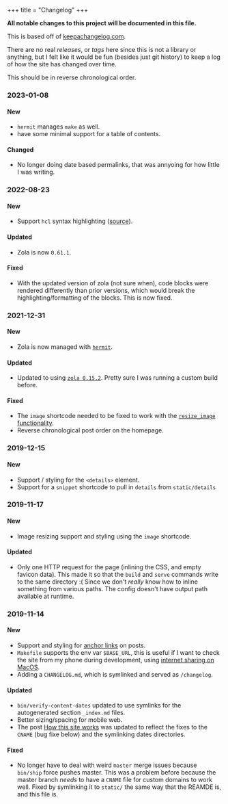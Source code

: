 +++
title = "Changelog"
+++


__All notable changes to this project will be documented in this file.__

This is based off of [keepachangelog.com](https://keepachangelog.com/en/1.0.0/).

There are no real _releases_, or _tags_ here since this is not a library
or anything, but I felt like it would be fun (besides just git history)
to keep a log of how the site has changed over time.

This should be in reverse chronological order.

### 2023-01-08

#### New

- `hermit` manages `make` as well.
- have some minimal support for a table of contents.

#### Changed

- No longer doing date based permalinks, that was annyoing for how little I was writing.

### 2022-08-23

#### New

- Support `hcl` syntax highlighting ([source][hcl]).

#### Updated

- Zola is now `0.61.1`.

#### Fixed

- With the updated version of zola (not sure when), code blocks were rendered
  differently than prior versions, which would break the highlighting/formatting
  of the blocks. This is now fixed.

### 2021-12-31

#### New

- Zola is now managed with [`hermit`](https://cashapp.github.io/hermit/usage/shell/).

#### Updated

- Updated to using [`zola 0.15.2`](https://github.com/getzola/zola/releases/tag/v0.15.2).
  Pretty sure I was running a custom build before.

#### Fixed

- The `image` shortcode needed to be fixed to work with the
  [`resize_image` functionality](https://www.getzola.org/documentation/content/image-processing/).
- Reverse chronological post order on the homepage.

### 2019-12-15

#### New

- Support / styling for the `<details>` element.
- Support for a `snippet` shortcode to pull in `details` from `static/details`

### 2019-11-17

#### New

- Image resizing support and styling using the `image` shortcode.

#### Updated

- Only one HTTP request for the page (inlining the CSS, and empty favicon data).
  This made it so that the `build` and `serve` commands write to the same
  directory :( Since we don't _really_ know how to inline something from various
  paths. The config doesn't have output path available at runtime.

### 2019-11-14

#### New

- Support and styling for [anchor links][anchor-links] on posts.
- `Makefile` supports the env var `$BASE_URL`, this is useful if
  I want to check the site from my phone during development, using
  [internet sharing on MacOS][internet-sharing].
- Adding a `CHANGELOG.md`, which is symlinked and served as `/changelog`.

#### Updated

- `bin/verify-content-dates` updated to use symlinks for the autogenerated
  section `_index.md` files.
- Better sizing/spacing for mobile web.
- The post [How this site works](@/writes/how-this-blog-works.md)
  was updated to reflect the fixes to the `CNAME` (bug fixe below) and the
  symlinking dates directories.

#### Fixed

- No longer have to deal with weird `master` merge issues because
  `bin/ship` force pushes master. This was a problem before because
  the master branch _needs_ to have a `CNAME` file for custom domains
  to work well. Fixed by symlinking it to `static/` the same way that
  the REAMDE is, and this file is.

[anchor-links]: https://www.getzola.org/documentation/content/linking/#anchor-insertion
[internet-sharing]: https://support.apple.com/guide/mac-help/share-internet-connection-mac-network-users-mchlp1540/mac
[hcl]: https://github.com/alexlouden/Terraform.tmLanguage
